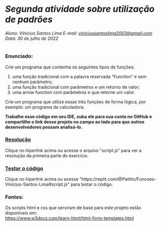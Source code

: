 # ***Segunda atividade sobre utilização de padrões***
_Aluno: Vinícius Santos Lima  E-mail: viniciussantoslima2003@gmail.com<br>Data: 30 de julho de 2022_
#  

### Enunciado: 
Crie um programa que contenha os seguintes tipos de funções:

1. uma função tradicional com a palavra reservada “Function” e sem nenhum parâmetro;
2. uma função tradicional com parâmetros e um retorno de valor;
3. uma arrow function com parâmetros e que retorne um valor.

Crie um programa que utilize essas três funções de forma lógica, por exemplo: um programa de calculadora.
 
**Trabalhe esse código em seu IDE, suba ele para sua conta no GitHub e compartilhe o link desse projeto no campo ao lado para que outros desenvolvedores possam analisá-lo.**

<h3><a href="https://github.com/p4tit0/Atividades-Softex-Recife-/blob/main/JavaScript/Utilizando%20padrões/Atividade%2002/script.js">Resolução</a></h3>
Clique no hiperlink acima ou acesse o arquivo "script.js" para ver a resolução da primeira parte do exercício.<br>

<h3><a href="https://replit.com/@Pattito/Funcoes-Vinicius-Santos-Lima#script.js">Testar o código</a></h3>
Clique no hiperlink acima ou acesse "https://replit.com/@Pattito/Funcoes-Vinicius-Santos-Lima#script.js" para testar o código.<br>

### Fontes:
Os scripts html e css que serviram de base para este projeto estão disponíveis em:<br>
https://www.w3docs.com/learn-html/html-form-templates.html
